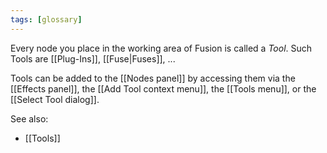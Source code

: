 ```yaml
---
tags: [glossary]
---
```


Every node you place in the working area of Fusion is called a _Tool_. Such Tools are [[Plug-Ins]], [[Fuse|Fuses]], ...

Tools can be added to the [[Nodes panel]] by accessing them via the [[Effects panel]], the [[Add Tool context menu]], the [[Tools menu]], or the [[Select Tool dialog]].

See also:
- [[Tools]]